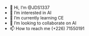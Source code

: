- 👋 Hi, I’m @JDS1337
- 👀 I’m interested in AI
- 🌱 I’m currently learning CE
- 💞️ I’m looking to collaborate on AI
- 📫 How to reach me (+226) 71550191

<!---
JDS1337/JDS1337 is a ✨ special ✨ repository because its `README.md` (this file) appears on your GitHub profile.
You can click the Preview link to take a look at your changes.
--->

